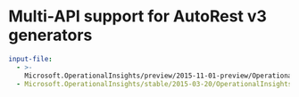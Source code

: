 # Multi-API support for AutoRest v3 generators

``` yaml $(enable-multi-api)
input-file:
  - >-
    Microsoft.OperationalInsights/preview/2015-11-01-preview/OperationalInsights.json
  - Microsoft.OperationalInsights/stable/2015-03-20/OperationalInsights.json
```
